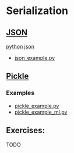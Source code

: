 # Serialization
## [JSON]
[python json]
* [json_example.py](../450%20-%20serialization/json_example.py)

## [Pickle]
### Examples
* [pickle_example.py](../450%20-%20serialization/pickle_example.py)
* [pickle_example_ml.py](../450%20-%20serialization/pickle_example_ml.py)

## Exercises:
TODO


[python json]: https://docs.python.org/3/library/json.html
[JSON]: https://www.w3schools.com/whatis/whatis_json.asp
[Pickle]: https://docs.python.org/3/library/pickle.html
